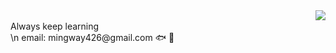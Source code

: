 <img align="right" src="https://github-readme-stats.vercel.app/api?username=mingway426&show_icons=true&icon_color=CE1D2D&text_color=718096&bg_color=ffffff&hide_title=true" />
<br>Always keep learning<br> \n
email: mingway426@gmail.com
🐟 🎣
